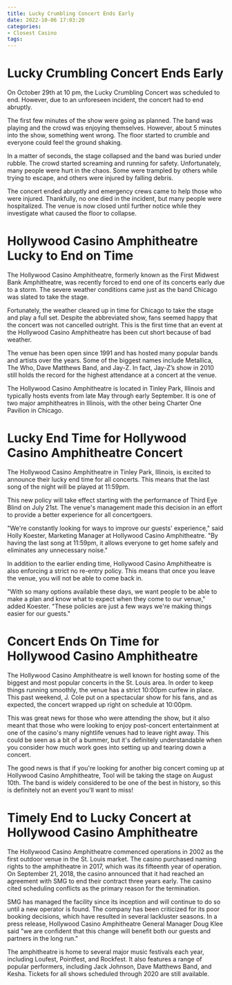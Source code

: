 ```yaml
---
title: Lucky Crumbling Concert Ends Early
date: 2022-10-06 17:03:20
categories:
- Closest Casino
tags:
---
```



#  Lucky Crumbling Concert Ends Early

On October 29th at 10 pm, the Lucky Crumbling Concert was scheduled to end. However, due to an unforeseen incident, the concert had to end abruptly. 

The first few minutes of the show were going as planned. The band was playing and the crowd was enjoying themselves. However, about 5 minutes into the show, something went wrong. The floor started to crumble and everyone could feel the ground shaking. 

In a matter of seconds, the stage collapsed and the band was buried under rubble. The crowd started screaming and running for safety. Unfortunately, many people were hurt in the chaos. Some were trampled by others while trying to escape, and others were injured by falling debris. 

The concert ended abruptly and emergency crews came to help those who were injured. Thankfully, no one died in the incident, but many people were hospitalized. The venue is now closed until further notice while they investigate what caused the floor to collapse.

#  Hollywood Casino Amphitheatre Lucky to End on Time

The Hollywood Casino Amphitheatre, formerly known as the First Midwest Bank Amphitheatre, was recently forced to end one of its concerts early due to a storm. The severe weather conditions came just as the band Chicago was slated to take the stage.

Fortunately, the weather cleared up in time for Chicago to take the stage and play a full set. Despite the abbreviated show, fans seemed happy that the concert was not cancelled outright. This is the first time that an event at the Hollywood Casino Amphitheatre has been cut short because of bad weather.

The venue has been open since 1991 and has hosted many popular bands and artists over the years. Some of the biggest names include Metallica, The Who, Dave Matthews Band, and Jay-Z. In fact, Jay-Z’s show in 2010 still holds the record for the highest attendance at a concert at the venue.

The Hollywood Casino Amphitheatre is located in Tinley Park, Illinois and typically hosts events from late May through early September. It is one of two major amphitheatres in Illinois, with the other being Charter One Pavilion in Chicago.

#  Lucky End Time for Hollywood Casino Amphitheatre Concert

The Hollywood Casino Amphitheatre in Tinley Park, Illinois, is excited to announce their lucky end time for all concerts. This means that the last song of the night will be played at 11:59pm.

This new policy will take effect starting with the performance of Third Eye Blind on July 21st. The venue's management made this decision in an effort to provide a better experience for all concertgoers.

"We're constantly looking for ways to improve our guests' experience," said Holly Koester, Marketing Manager at Hollywood Casino Amphitheatre. "By having the last song at 11:59pm, it allows everyone to get home safely and eliminates any unnecessary noise."

In addition to the earlier ending time, Hollywood Casino Amphitheatre is also enforcing a strict no re-entry policy. This means that once you leave the venue, you will not be able to come back in.

"With so many options available these days, we want people to be able to make a plan and know what to expect when they come to our venue," added Koester. "These policies are just a few ways we're making things easier for our guests."

#  Concert Ends On Time for Hollywood Casino Amphitheatre

The Hollywood Casino Amphitheatre is well known for hosting some of the biggest and most popular concerts in the St. Louis area. In order to keep things running smoothly, the venue has a strict 10:00pm curfew in place. This past weekend, J. Cole put on a spectacular show for his fans, and as expected, the concert wrapped up right on schedule at 10:00pm.

This was great news for those who were attending the show, but it also meant that those who were looking to enjoy post-concert entertainment at one of the casino's many nightlife venues had to leave right away. This could be seen as a bit of a bummer, but it's definitely understandable when you consider how much work goes into setting up and tearing down a concert.

The good news is that if you're looking for another big concert coming up at Hollywood Casino Amphitheatre, Tool will be taking the stage on August 10th. The band is widely considered to be one of the best in history, so this is definitely not an event you'll want to miss!

#  Timely End to Lucky Concert at Hollywood Casino Amphitheatre

The Hollywood Casino Amphitheatre commenced operations in 2002 as the first outdoor venue in the St. Louis market. The casino purchased naming rights to the amphitheatre in 2017, which was its fifteenth year of operation. On September 21, 2018, the casino announced that it had reached an agreement with SMG to end their contract three years early. The casino cited scheduling conflicts as the primary reason for the termination.

SMG has managed the facility since its inception and will continue to do so until a new operator is found. The company has been criticized for its poor booking decisions, which have resulted in several lackluster seasons. In a press release, Hollywood Casino Amphitheatre General Manager Doug Klee said "we are confident that this change will benefit both our guests and partners in the long run."

The amphitheatre is home to several major music festivals each year, including Loufest, Pointfest, and Rockfest. It also features a range of popular performers, including Jack Johnson, Dave Matthews Band, and Kesha. Tickets for all shows scheduled through 2020 are still available.